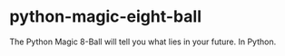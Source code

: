 # python-magic-eight-ball
The Python Magic 8-Ball will tell you what lies in your future. In Python.
